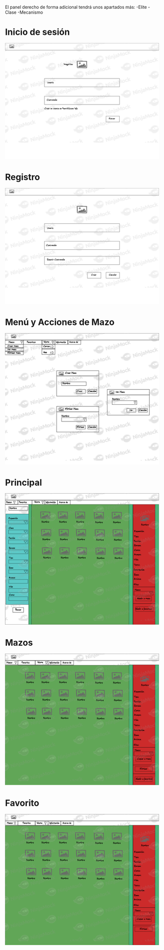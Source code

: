 El panel derecho de forma adicional tendrá unos apartados más:
-Elite
-Clase
-Mecanismo

# Inicio de sesión

![Inicio de Sesión](https://github.com/Cristoto/hearthStoneInfo/blob/master/doc/Mockup/InicioSesion.png)

# Registro

![Registro](https://github.com/Cristoto/hearthStoneInfo/blob/master/doc/Mockup/Registro.png)

# Menú y Acciones de Mazo

![Menú y acciones de mazo](https://github.com/Cristoto/hearthStoneInfo/blob/master/doc/Mockup/MenuYMazos.png)

# Principal

![Principal](https://github.com/Cristoto/hearthStoneInfo/blob/master/doc/Mockup/Principal.png)

# Mazos

![Mazo](https://github.com/Cristoto/hearthStoneInfo/blob/master/doc/Mockup/Mazos.png)

# Favorito

![Favorito](https://github.com/Cristoto/hearthStoneInfo/blob/master/doc/Mockup/Favorito.png)
